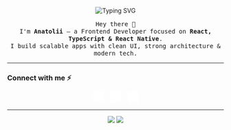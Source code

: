 <p align="center">
  <img src="https://readme-typing-svg.demolab.com?font=Fira+Code&weight=600&size=22&pause=1000&color=FFD700&center=true&vCenter=true&width=435&lines=Anatolii+Lehotin;Frontend+Developer;React+%7C+TypeScript+%7C+React+Native" alt="Typing SVG" />
</p>

<p align="center">
  <samp>
    Hey there 👋<br/>
    I'm <b>Anatolii</b> — a Frontend Developer focused on <b>React, TypeScript & React Native</b>.<br/>
    I build scalable apps with clean UI, strong architecture & modern tech.
  </samp>
</p>

---

### Connect with me ⚡

<p align="center" style="display:flex;gap:15px;justify-content:center;">
  <a href="https://www.linkedin.com/in/anatolii-lehotin-487b31220/" target="_blank">
    <img alt="LinkedIn" width="25px" style="filter: brightness(0) invert(1); transition:0.3s;" onmouseover="this.style.filter='invert(85%) sepia(98%) saturate(340%) hue-rotate(8deg) brightness(103%) contrast(104%)'" onmouseout="this.style.filter='brightness(0) invert(1)'" src="https://raw.githubusercontent.com/edent/SuperTinyIcons/master/images/svg/linkedin.svg" />
  </a>
  <a href="https://www.instagram.com/tolik_leg/" target="_blank">
    <img alt="Instagram" width="25px" style="filter: brightness(0) invert(1); transition:0.3s;" onmouseover="this.style.filter='invert(85%) sepia(98%) saturate(340%) hue-rotate(8deg) brightness(103%) contrast(104%)'" onmouseout="this.style.filter='brightness(0) invert(1)'" src="https://raw.githubusercontent.com/edent/SuperTinyIcons/master/images/svg/instagram.svg" />
  </a>
  <a href="mailto:afikusovich@gmail.com">
    <img alt="Email" width="25px" style="filter: brightness(0) invert(1); transition:0.3s;" onmouseover="this.style.filter='invert(85%) sepia(98%) saturate(340%) hue-rotate(8deg) brightness(103%) contrast(104%)'" onmouseout="this.style.filter='brightness(0) invert(1)'" src="https://raw.githubusercontent.com/edent/SuperTinyIcons/master/images/svg/gmail.svg" />
  </a>
</p>

---

<p align="center">
  <img src="https://github-readme-stats.vercel.app/api?username=tolik4813&show_icons=true&hide_title=true&theme=tokyonight&hide_border=true" height="120" />
  <img src="https://github-readme-stats.vercel.app/api/top-langs/?username=tolik4813&layout=compact&theme=tokyonight&hide_border=true" height="120" />
</p>
